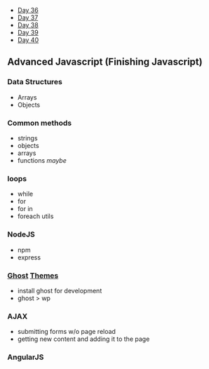 * [Day 36](Day-36)
* [Day 37](Day-37)
* [Day 38](Day-38)
* [Day 39](Day-39) 
* [Day 40](Day-40) 


## Advanced Javascript (Finishing Javascript)

### Data Structures
* Arrays
* Objects

### Common methods
* strings
* objects 
* arrays
* functions *maybe*

### loops
* while
* for
* for in
* foreach utils

### NodeJS
* npm
* express

### [Ghost](http://ghost.org) [Themes](http://docs.ghost.org/themes/)
* install ghost for development
* ghost > wp

### AJAX
* submitting forms w/o page reload
* getting new content and adding it to the page

### AngularJS